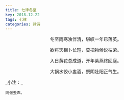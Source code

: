 ```yaml
---
title: 七律冬至
key: 2018.12.22
tags: 七律
categories: 律诗
---
```


<p align="center">冬至雨寒浊伴清，堪叹一年已落英。
</p>
<p align="center">欲将天相卜长短，莫把物候说枯荣。
</p>
<p align="center">入日黄花总成道，开年紫燕终回庭。
</p>
<p align="center">大锅水饺小盅酒，祭阴壮阳正气生。
</p>
_小注：_

```
阴做去声。
```